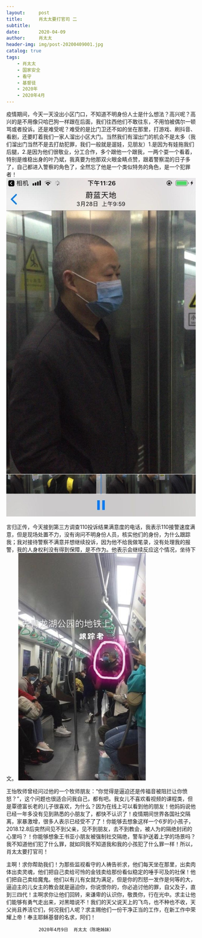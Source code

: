 ```yaml
---
layout:     post
title:      肖太太要打官司 二
subtitle:   
date:       2020-04-09
author:     肖太太
header-img: img/post-20200409001.jpg
catalog: true
tags:
    - 肖太太
    - 国家安全
    - 看守
    - 基督徒
    - 2020年
    - 2020年4月
---
```


疫情期间，今天一天没出小区门口，不知道不明身份人士是什么想法？高兴呢？高兴的是不用像只哈巴狗一样跟在后面，我们往西他们不敢往东，不用怕被偶尔一顿骂或者投诉。还是难受呢？难受的是比门卫还不如的坐在那里，打游戏、刷抖音、看剧，还要盯着我们一家人溜出小区大门。当然我们有溜出门的机会不是太多（我们溜出门当然不是去打劫犯罪，我们一般就是遛娃，见朋友）1.是因为有娃拖我们后腿，2.是因为他们很敬业，分工合作，多个跟他一个跟我，一两个耍一个看着，特别是维稳出身的叶乃斌，我真要为他那双火眼金睛点赞，跟着警察混的日子多了，自己都进入警察的角色了，全然忘了他是一个类似特务的角色，是一个犯罪者！
![1](/img/post-20200409001.jpg)
         
言归正传，今天接到第三方调查110投诉结果满意度的电话，我表示110接警速度满意，但是现场处置不力，没有询问不明身份人员，核实他们的身份，为什么跟踪我；我对接待警察不满意并想继续投诉，因为他不给我做笔录，没有处理我的报警，我的人身权利没有得到保障，是不作为。他表示会继续反应这个情况，坐待下文。
![1](/img/post-20200409002.jpg)

王怡牧师曾经问过他的一个牧师朋友：“你觉得是逼迫还是传福音被阻拦让你愤怒？”，这个问题也很适合问我自己，都有吧。我女儿不喜欢看视频的课程类，但是覃德富长老的儿子很喜欢，为什么？因为在线上可以看到他的朋友！他妈妈说他已经一年多没有见到熟悉的小朋友了，都快不认识了！疫情期间世界各国社交隔离，家暴激增，很多人表示已经受不了了！你能够去想象这样一个6岁的小孩子，2018.12.8后突然间见不到父亲，见不到朋友，去不到教会，被人为的隔绝封闭的心里吗？！你能够想象王书亚小朋友被强制社交隔绝，警车护送着上学的场景吗？我不知道他们犯了什么罪，就如同我不知道我和我的小孩犯了什么罪一样！所以，肖太太要打官司！
       
主啊！求你帮助我们！为那些监视看守的人祷告祈求，他们每天坐在那里，出卖肉体出卖灵魂，他们把自己卖给可怜的金钱卖给那份看似稳定的唾手可及的社保！他们把自己卖给魔鬼。他们以有儿有女就为满足，但是你的烈怒一发作是何等的大，逼迫主的儿女主的教会就是逼迫你，你说恨你的，你必追讨他的罪，自父及子，直到三四代！主啊求你让他们回转，来谦卑的认识你，敬畏你，行在光中。求主让他们能够有勇气走出来，对黑暗说不！我们的天父说天上的飞鸟，也不种也不收，天父尚且养活它们，何况我们人呢？求主赐他们一份干净正当的工作，在新工作中荣耀上帝！奉主耶稣基督的名求，阿们！
                                                                                    

                2020年4月9日  肖太太（陈艳姊妹）

